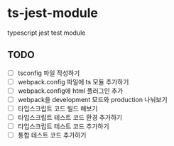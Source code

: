 # ts-jest-module

typescript jest test module

## TODO

- [ ] tsconfig 파일 작성하기
- [ ] webpack.config 파일에 ts 모듈 추가하기
- [ ] webpack.config에 html 플러그인 추가
- [ ] webpack을 development 모드와 production 나눠보기
- [ ] 타입스크립트 코드 빌드 해보기
- [ ] 타입스크립트 테스트 코드 환경 추가하기
- [ ] 타입스크립트 테스트 코드 추가하기
- [ ] 통합 테스트 코드 추가하기
